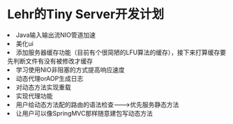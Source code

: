 # Lehr的Tiny Server开发计划


<li>Java输入输出流NIO管道加速</li>
<li>美化ui</li>
<li>添加服务器缓存功能（目前有个很简陋的LFU算法的缓存），接下来打算缓存要先判断文件有没有被修改才缓存</li>
<li>学习使用NIO非阻塞的方式提高响应速度</li>
<li>动态代理orAOP生成日志</li>
<li>对动态方法实现重载</li>
<li>实现代理功能</li>
<li>用户给动态方法配的路由的语法检查--->优先服务静态方法</li>
<li>让用户可以像SpringMVC那样随意建包写动态方法</li>